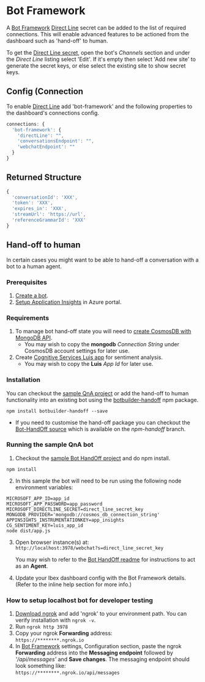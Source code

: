 # Bot Framework 

A [Bot Framework](https://dev.botframework.com) [Direct Line](https://docs.botframework.com/en-us/restapi/directline3/#navtitle) secret can be added to the list of required connections. This will enable advanced features to be actioned from the dashboard such as 'hand-off' to human.

To get the [Direct Line secret](https://dev.botframework.com/bots/), open the bot's  *Channels* section and under the *Direct Line* listing select 'Edit'. If it's empty then select 'Add new site' to generate the secret keys, or else select the existing site to show secret keys.

## Config (Connection
To enable [Direct Line](https://docs.botframework.com/en-us/restapi/directline3/#navtitle) add 'bot-framework' and the following properties to the dashboard's connections config. 

```js
connections: {
  'bot-framework': { 
    'directLine': "",
    'conversationsEndpoint': "",
    'webchatEndpoint': ""
  }
}
```

## Returned Structure

```ts
{
  'conversationId': 'XXX', 
  'token': 'XXX', 
  'expires_in': 'XXX', 
  'streamUrl': 'https://url', 
  'referenceGrammarId': 'XXX'
}
```

## Hand-off to human

In certain cases you might want to be able to hand-off a conversation with a bot to a human agent. 

### Prerequisites 
1. [Create a bot](https://dev.botframework.com/). 
2. [Setup Application Insights](https://azure.microsoft.com/en-gb/services/application-insights/) in Azure portal. 

### Requirements
1. To manage bot hand-off state you will need to [create CosmosDB with MongoDB API](https://azure.microsoft.com/en-gb/services/cosmos-db/). 
   - You may wish to copy the **mongodb** *Connection String* under CosmosDB account settings for later use.
2. Create [Cognitive Services Luis app](https://www.luis.ai) for sentiment analysis. 
   - You may wish to copy the **Luis** *App Id* for later use.

### Installation
You can checkout the [sample QnA project](https://github.com/liliankasem/qna-prompt-sample) or add the hand-off to human functionality into an existing bot using the [botbuilder-handoff](https://www.npmjs.com/package/botbuilder-handoff) npm package.
```
npm install botbuilder-handoff --save
```

* If you need to customise the hand-off package you can checkout the [Bot-HandOff source](https://github.com/palindromed/Bot-HandOff/tree/npm-handoff) which is available on the *npm-handoff* branch.

### Running the sample QnA bot
1. Checkout the [sample Bot HandOff project](https://github.com/liliankasem/qna-prompt-sample) and do npm install.  
```
npm install
```  
2. In this sample the bot will need to be run using the following node environment variables:  
```
MICROSOFT_APP_ID=app_id 
MICROSOFT_APP_PASSWORD=app_password 
MICROSOFT_DIRECTLINE_SECRET=direct_line_secret_key 
MONGODB_PROVIDER='mongodb://cosmos_db_connection_string' 
APPINSIGHTS_INSTRUMENTATIONKEY=app_insights 
CG_SENTIMENT_KEY=luis_app_id 
node dist/app.js
```  
3. Open browser instance(s) at:  
   `http://localhost:3978/webchat?s=direct_line_secret_key` 

   You may wish to refer to the [Bot HandOff readme](https://github.com/palindromed/Bot-HandOff/tree/npm-handoff#set-up-your-customers--agents-and-go) for instructions to act as an **Agent**.  
4. Update your Ibex dashboard config with the Bot Framework details. (Refer to the inline help section for more info.)

### How to setup localhost bot for developer testing

1. [Download ngrok](http://ngrok.com) and add 'ngrok' to your environment path. 
   You can verify installation with `ngrok -v`.
2. Run `ngrok http 3978`
3. Copy your ngrok **Forwarding** address:  
   `https://********.ngrok.io`
4. In [Bot Framework](https://dev.botframework.com/bots/) settings, Configuration section, paste the ngrok **Forwarding** address into the **Messaging endpoint** followed by *'/api/messages'* and **Save changes**. The messaging endpoint should look something like:  
   `https://********.ngrok.io/api/messages`  
